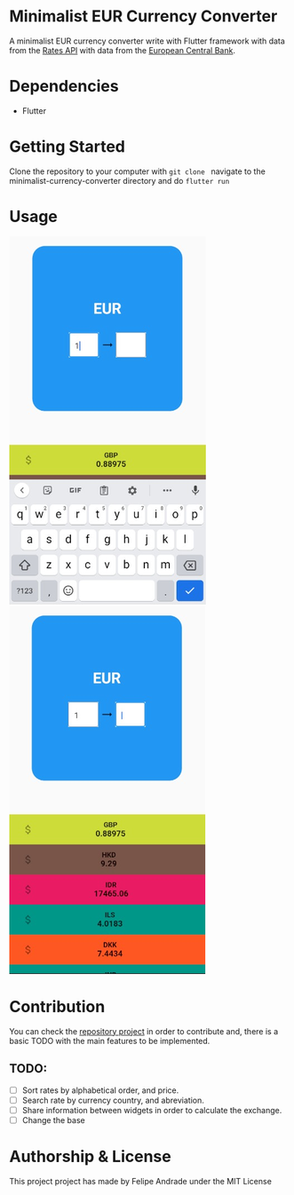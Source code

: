 # Minimalist EUR Currency Converter

A minimalist EUR currency converter write with Flutter framework with data from the [Rates API](https://ratesapi.io/) with data from the [European Central Bank](https://www.ecb.europa.eu/home/html/index.en.html).

# Dependencies
* Flutter

# Getting Started 

Clone the repository to your computer with ```git clone ```
 navigate to the minimalist-currency-converter directory and do ```flutter run```

# Usage
![Preview1](/lib/assets/preview1.jfif)
![Preview2](/lib/assets/preview2.jfif)

# Contribution
You can check the [repository project](https://github.com/felpsisonfire/minimalist-currency-converter/projects/1) in order to contribute and, there is a basic TODO with the main features to be implemented. 
## TODO:
  - [ ] Sort rates by alphabetical order, and price.
  - [ ] Search rate by currency country, and abreviation. 
  - [ ] Share information between widgets in order to calculate the exchange.
  - [ ] Change the base

# Authorship & License
This project project has made by Felipe Andrade under the MIT License



